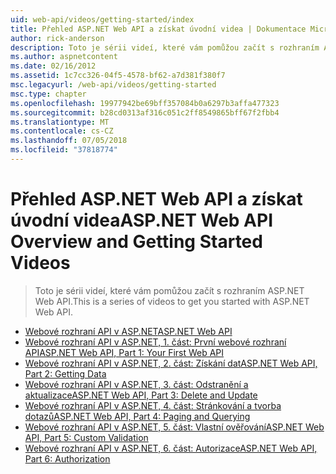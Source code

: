 ```yaml
---
uid: web-api/videos/getting-started/index
title: Přehled ASP.NET Web API a získat úvodní videa | Dokumentace Microsoftu
author: rick-anderson
description: Toto je sérii videí, které vám pomůžou začít s rozhraním ASP.NET Web API.
ms.author: aspnetcontent
ms.date: 02/16/2012
ms.assetid: 1c7cc326-04f5-4578-bf62-a7d381f380f7
msc.legacyurl: /web-api/videos/getting-started
msc.type: chapter
ms.openlocfilehash: 19977942be69bff357084b0a6297b3affa477323
ms.sourcegitcommit: b28cd0313af316c051c2ff8549865bff67f2fbb4
ms.translationtype: MT
ms.contentlocale: cs-CZ
ms.lasthandoff: 07/05/2018
ms.locfileid: "37818774"
---
```

<a name="aspnet-web-api-overview-and-getting-started-videos"></a><span data-ttu-id="69ff6-103">Přehled ASP.NET Web API a získat úvodní videa</span><span class="sxs-lookup"><span data-stu-id="69ff6-103">ASP.NET Web API Overview and Getting Started Videos</span></span>
====================
> <span data-ttu-id="69ff6-104">Toto je sérii videí, které vám pomůžou začít s rozhraním ASP.NET Web API.</span><span class="sxs-lookup"><span data-stu-id="69ff6-104">This is a series of videos to get you started with ASP.NET Web API.</span></span>


- [<span data-ttu-id="69ff6-105">Webové rozhraní API v ASP.NET</span><span class="sxs-lookup"><span data-stu-id="69ff6-105">ASP.NET Web API</span></span>](aspnet-web-api.md)
- [<span data-ttu-id="69ff6-106">Webové rozhraní API v ASP.NET, 1. část: První webové rozhraní API</span><span class="sxs-lookup"><span data-stu-id="69ff6-106">ASP.NET Web API, Part 1: Your First Web API</span></span>](your-first-web-api.md)
- [<span data-ttu-id="69ff6-107">Webové rozhraní API v ASP.NET, 2. část: Získání dat</span><span class="sxs-lookup"><span data-stu-id="69ff6-107">ASP.NET Web API, Part 2: Getting Data</span></span>](getting-data.md)
- [<span data-ttu-id="69ff6-108">Webové rozhraní API v ASP.NET, 3. část: Odstranění a aktualizace</span><span class="sxs-lookup"><span data-stu-id="69ff6-108">ASP.NET Web API, Part 3: Delete and Update</span></span>](delete-and-update.md)
- [<span data-ttu-id="69ff6-109">Webové rozhraní API v ASP.NET, 4. část: Stránkování a tvorba dotazů</span><span class="sxs-lookup"><span data-stu-id="69ff6-109">ASP.NET Web API, Part 4: Paging and Querying</span></span>](paging-and-querying.md)
- [<span data-ttu-id="69ff6-110">Webové rozhraní API v ASP.NET, 5. část: Vlastní ověřování</span><span class="sxs-lookup"><span data-stu-id="69ff6-110">ASP.NET Web API, Part 5: Custom Validation</span></span>](custom-validation.md)
- [<span data-ttu-id="69ff6-111">Webové rozhraní API v ASP.NET, 6. část: Autorizace</span><span class="sxs-lookup"><span data-stu-id="69ff6-111">ASP.NET Web API, Part 6: Authorization</span></span>](authorization.md)
